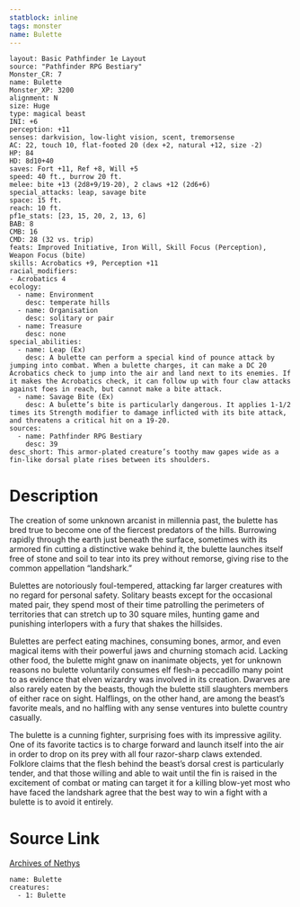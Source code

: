 ```yaml
---
statblock: inline
tags: monster
name: Bulette
---
```

```statblock
layout: Basic Pathfinder 1e Layout
source: "Pathfinder RPG Bestiary"
Monster_CR: 7
name: Bulette
Monster_XP: 3200
alignment: N
size: Huge
type: magical beast
INI: +6
perception: +11
senses: darkvision, low-light vision, scent, tremorsense
AC: 22, touch 10, flat-footed 20 (dex +2, natural +12, size -2)
HP: 84
HD: 8d10+40
saves: Fort +11, Ref +8, Will +5
speed: 40 ft., burrow 20 ft.
melee: bite +13 (2d8+9/19-20), 2 claws +12 (2d6+6)
special_attacks: leap, savage bite
space: 15 ft.
reach: 10 ft.
pf1e_stats: [23, 15, 20, 2, 13, 6]
BAB: 8
CMB: 16
CMD: 28 (32 vs. trip)
feats: Improved Initiative, Iron Will, Skill Focus (Perception), Weapon Focus (bite)
skills: Acrobatics +9, Perception +11
racial_modifiers:
- Acrobatics 4
ecology:
  - name: Environment
    desc: temperate hills
  - name: Organisation
    desc: solitary or pair
  - name: Treasure
    desc: none
special_abilities:
  - name: Leap (Ex)
    desc: A bulette can perform a special kind of pounce attack by jumping into combat. When a bulette charges, it can make a DC 20 Acrobatics check to jump into the air and land next to its enemies. If it makes the Acrobatics check, it can follow up with four claw attacks against foes in reach, but cannot make a bite attack.
  - name: Savage Bite (Ex)
    desc: A bulette’s bite is particularly dangerous. It applies 1-1/2 times its Strength modifier to damage inflicted with its bite attack, and threatens a critical hit on a 19-20.
sources:
  - name: Pathfinder RPG Bestiary
    desc: 39
desc_short: This armor-plated creature’s toothy maw gapes wide as a fin-like dorsal plate rises between its shoulders.
```
# Description
The creation of some unknown arcanist in millennia past, the bulette has bred true to become one of the fiercest predators of the hills. Burrowing rapidly through the earth just beneath the surface, sometimes with its armored fin cutting a distinctive wake behind it, the bulette launches itself free of stone and soil to tear into its prey without remorse, giving rise to the common appellation “landshark.”

Bulettes are notoriously foul-tempered, attacking far larger creatures with no regard for personal safety. Solitary beasts except for the occasional mated pair, they spend most of their time patrolling the perimeters of territories that can stretch up to 30 square miles, hunting game and punishing interlopers with a fury that shakes the hillsides.

Bulettes are perfect eating machines, consuming bones, armor, and even magical items with their powerful jaws and churning stomach acid. Lacking other food, the bulette might gnaw on inanimate objects, yet for unknown reasons no bulette voluntarily consumes elf flesh-a peccadillo many point to as evidence that elven wizardry was involved in its creation. Dwarves are also rarely eaten by the beasts, though the bulette still slaughters members of either race on sight. Halflings, on the other hand, are among the beast’s favorite meals, and no halfling with any sense ventures into bulette country casually.

The bulette is a cunning fighter, surprising foes with its impressive agility. One of its favorite tactics is to charge forward and launch itself into the air in order to drop on its prey with all four razor-sharp claws extended. Folklore claims that the flesh behind the beast’s dorsal crest is particularly tender, and that those willing and able to wait until the fin is raised in the excitement of combat or mating can target it for a killing blow-yet most who have faced the landshark agree that the best way to win a fight with a bulette is to avoid it entirely.
# Source Link
[Archives of Nethys](https://aonprd.com/MonsterDisplay.aspx?ItemName=Bulette)
```encounter-table
name: Bulette
creatures:
  - 1: Bulette
```
